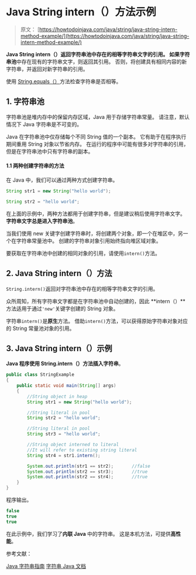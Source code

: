 # Java String intern（）方法示例

> 原文： [https://howtodoinjava.com/java/string/java-string-intern-method-example/](https://howtodoinjava.com/java/string/java-string-intern-method-example/)

**Java String intern（）**返回字符串池中存在的相等字符串文字的引用。 如果**字符串池**中存在现有的字符串文字，则返回其引用。 否则，将创建具有相同内容的新字符串，并返回对新字符串的引用。

使用 [String.equals（）](https://howtodoinjava.com/java/string/string-equals-method/)方法检查字符串是否相等。

## 1\. 字符串池

字符串池是堆内存中的保留内存区域，Java 用于存储字符串常量。 请注意，默认情况下 Java 字符串是不可变的。

Java 在字符串池中仅存储每个不同 String 值的一个副本。 它有助于在程序执行期间重用 String 对象以节省内存。 在运行的程序中可能有很多对字符串的引用，但是在字符串池中只有字符串的副本。

#### 1.1 两种创建字符串的方法

在 Java 中，我们可以通过两种方式创建字符串。

```java
String str1 = new String("hello world");

String str2 = "hello world";

```

在上面的示例中，两种方法都用于创建字符串，但是建议稍后使用字符串文字。 **字符串文字总是进入字符串池**。

当我们使用 new 关键字创建字符串时，将创建两个对象，即一个在堆区中，另一个在字符串常量池中。 创建的字符串对象引用始终指向堆区域对象。

要获取在字符串池中创建的相同对象的引用，请使用`intern()`方法。

## 2\. Java String intern（）方法

`String.intern()`返回对字符串池中存在的相等字符串文字的引用。

众所周知，所有字符串文字都是在字符串池中自动创建的，因此 **intern（）**方法适用于通过`'new'`关键字创建的 String 对象。

字符串`intern()`是**原生**方法。 借助`intern()`方法，可以获得原始字符串对象对应的 String 常量池对象的引用。

## 3\. Java String intern（）示例

**Java 程序使用 String.intern（）方法插入字符串**。

```java
public class StringExample 
{
    public static void main(String[] args) 
    {
        //String object in heap
        String str1 = new String("hello world");

        //String literal in pool
        String str2 = "hello world";

        //String literal in pool
        String str3 = "hello world";

        //String object interned to literal
        //It will refer to existing string literal
        String str4 = str1.intern();

        System.out.println(str1 == str2);       //false
        System.out.println(str2 == str3);       //true
        System.out.println(str2 == str4);       //true
    }
}

```

程序输出。

```java
false
true
true

```

在此示例中，我们学习了**内联 Java** 中的字符串。 这是本机方法，可提供**高性能**。

参考文献：

[Java 字符串指南](https://howtodoinjava.com/java-string/)
[字符串 Java 文档](https://docs.oracle.com/javase/9/docs/api/java/lang/String.html)